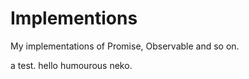 # Implementions
My implementations of Promise, Observable and so on.


a test.
hello humourous neko.
